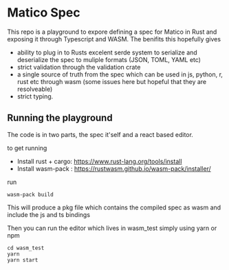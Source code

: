# Matico Spec

This repo is a playground to expore defining a spec for Matico in Rust and exposing it through Typescript and WASM. The benifits this hopefully gives 

- ability to plug in to Rusts excelent serde system to serialize and deserialize the spec to muliple formats (JSON, TOML, YAML etc)
- strict validation through the validation crate
- a single source of truth from the spec which can be used in js, python, r, rust etc through wasm (some issues here but hopeful that they are resolveable)
- strict typing.

## Running the playground 

The code is in two parts, the spec it'self and a react based editor. 

to get running 

- Install rust + cargo: https://www.rust-lang.org/tools/install
- Install wasm-pack : https://rustwasm.github.io/wasm-pack/installer/

run 
```
wasm-pack build 
```

This will produce a pkg file which contains the compiled spec as wasm and include the js and ts bindings 

Then you can run the editor which lives in wasm_test simply using yarn or npm

```
cd wasm_test 
yarn 
yarn start
```
